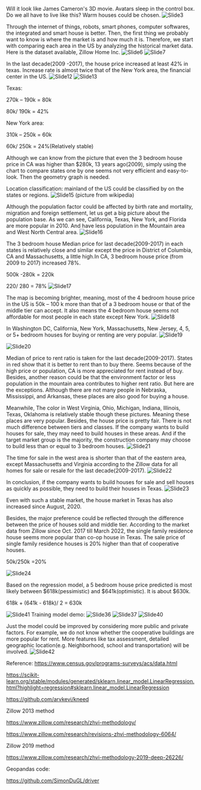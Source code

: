Will it look like James Cameron's 3D movie.  Avatars sleep in the control box. Do we all have to live like this? Warm houses could be chosen.
![Slide3](https://user-images.githubusercontent.com/101145370/165826312-bdd80571-5267-487b-a30f-e523132ac199.PNG)

Through the internet of things, robots, smart phones, computer softwares, the  integrated and smart house is better. Then, the first thing we probably want to know is where the market is and how much it is. Therefore, we start with comparing each area in the US by analyzing the historical market data.
Here is the dataset available, Zillow Home Inc.
![Slide6](https://user-images.githubusercontent.com/101145370/165826386-c7d4e3fc-33d1-46c5-a090-34ef68a783c7.PNG)
![Slide7](https://user-images.githubusercontent.com/101145370/165826448-f506b243-ce10-4436-ab3b-dbd96a25264c.PNG)

In the last decade(2009 -2017), the house price increased at least 42% in texas. Increase rate is almost twice that of the New York area, the financial center in the US.
![Slide12](https://user-images.githubusercontent.com/101145370/165826651-73854c9f-acb4-48a8-9ea0-0980f3c3bfd7.PNG)
![Slide13](https://user-images.githubusercontent.com/101145370/165828020-9827ba96-201e-4016-b6d3-9effaae910b1.PNG)

Texas:

270k – 190k = 80k

80k/ 190k = 42%

New York area:

310k – 250k = 60k

60k/ 250k = 24%(Relatively stable)


Although we can know from the picture that even the 3 bedroom house price in CA was higher than $280k, 13 years ago(2009), simply using the chart to compare states one by one seems not very efficient and easy-to-look. Then the geometry graph is needed.

Location classification:
mainland of the US could be classified by on the states or regions.
![Slide15](https://user-images.githubusercontent.com/101145370/165826759-629837ef-6d36-4aeb-91d1-c032d6a84eb7.PNG)
(picture from wikipedia)

Although the population factor could be affected by birth rate and mortality, migration and foreign settlement, let us get a big picture about the population base. As we can see, California, Texas, New York, and Florida are more popular in 2010. And have less population in the Mountain area and West North Central area.
![Slide16](https://user-images.githubusercontent.com/101145370/165826772-cba8cbcf-7fb5-4fb6-9e05-cb7b9ff95c04.PNG)

The 3 bedroom house Median price for last decade(2009-2017) in each states is relatively close and similar except the price in District of Columbia, CA and Massachusetts, a little high.In CA, 3 bedroom house price (from 2009 to 2017) increased 78%.

500k -280k = 220k

220/ 280 = 78%
![Slide17](https://user-images.githubusercontent.com/101145370/165826786-10c76b99-f573-443e-a661-f0a13ee212ef.PNG)

The map is becoming brighter, meaning, most of the 4 bedroom house price in the US is 50k – 100 k more than that of a 3 bedroom house or that of the middle tier can accept. It also means the 4 bedroom house seems not affordable for most people in each state except New York.
![Slide18](https://user-images.githubusercontent.com/101145370/165826788-ab91bdcf-98e5-41a2-86f7-f002cc0bd660.PNG)

In Washington DC, California, New York, Massachusetts, New Jersey, 4, 5, or 5+ bedroom houses for buying or renting are very popular.
![Slide19](https://user-images.githubusercontent.com/101145370/165826799-a2dd13b8-4045-4653-b56c-41f43b4e125f.PNG)

![Slide20](https://user-images.githubusercontent.com/101145370/165826804-ab285fa3-69ee-4847-90bf-5a24de2f6592.PNG)

Median of price to rent ratio is taken for the last decade(2009-2017). States in red show that it is better to rent than to buy there. Seems because of the high price or population, CA is more appreciated for rent instead of buy.
Besides, another reason could be that the environment factor or less population in the mountain area contributes to higher rent ratio. But here are the exceptions. Although there are not many people in Nebraska, Mississippi, and Arkansas, these places are also good for buying a house.

Meanwhile, The color in West Virginia, Ohio, Michigan, Indiana, Illinois, Texas, Oklahoma is relatively stable though these pictures. Meaning these places are very popular. Besides, the house price is pretty fair. There is not much difference between tiers and classes. If the company wants to build houses for sale, they may need to build houses in these areas. And if the target market group is the majority, the construction company may choose to build less than or equal to 3 bedroom houses.
![Slide21](https://user-images.githubusercontent.com/101145370/165826832-8c9e8e9e-ea3c-4229-b6a0-c02165d0048d.PNG)

The time for sale in the west area is shorter than that of the eastern area, except Massachusetts and Virginia according to the Zillow data for all homes for sale or resale for the last decade(2009-2017).
![Slide22](https://user-images.githubusercontent.com/101145370/165826837-cb069e46-c256-4e28-8274-b322658f2d4d.PNG)

In conclusion, if the company wants to build houses for sale and sell houses as quickly as possible, they need to build their houses in Texas.
![Slide23](https://user-images.githubusercontent.com/101145370/165826841-d1dc5ff4-8e7f-45e1-98b9-eb1c7cb86127.PNG)

Even with such a stable market, the house market in Texas has also increased since August, 2020. 

Besides, the major preference could be reflected  through the difference between the price of houses sold and middle tier. According to the market data from Zillow since Oct. 2017 till March 2022, the single family residence house seems more popular than co-op house in Texas. The sale price of single family residence houses is 20% higher than that of cooperative houses.

50k/250k =20%

![Slide24](https://user-images.githubusercontent.com/101145370/165826872-8180713c-2df1-4092-b025-74aefd3caf1b.PNG)

Based on the regression model, a 5 bedroom house price predicted is most likely between $618k(pessimistic) and $641k(optimistic). It is about $630k.

618k + (641k - 618k)/ 2 = 630k

![Slide41](https://user-images.githubusercontent.com/101145370/165833306-1926bfff-a3d0-4627-ac36-72364439a279.PNG)
Training model demo:
![Slide36](https://user-images.githubusercontent.com/101145370/165833242-7e959dbd-83d2-45c1-bce0-94397c7950c4.PNG)
![Slide37](https://user-images.githubusercontent.com/101145370/165833263-855e83c4-5075-4d3e-b20b-43e70344109c.PNG)
![Slide40](https://user-images.githubusercontent.com/101145370/165833292-e2db0bb4-b6a8-4463-93c9-8f909ce4aa39.PNG)

Just the model could be improved by considering more public and private factors. For example, we do not know whether the cooperative buildings are more popular for rent. More features like tax assessment, detailed geographic location(e.g. Neighborhood, school and transportation) will be involved.
![Slide42](https://user-images.githubusercontent.com/101145370/165833654-5c2a4877-fc63-4789-9974-8f4b12e61240.PNG)

Reference:
https://www.census.gov/programs-surveys/acs/data.html

https://scikit-learn.org/stable/modules/generated/sklearn.linear_model.LinearRegression.html?highlight=regression#sklearn.linear_model.LinearRegression

https://github.com/arvkevi/kneed

Zillow 2013 method

https://www.zillow.com/research/zhvi-methodology/

https://www.zillow.com/research/revisions-zhvi-methodology-6064/

Zillow 2019 method

https://www.zillow.com/research/zhvi-methodology-2019-deep-26226/

Geopandas code:

https://github.com/SimonDuGL/driver

